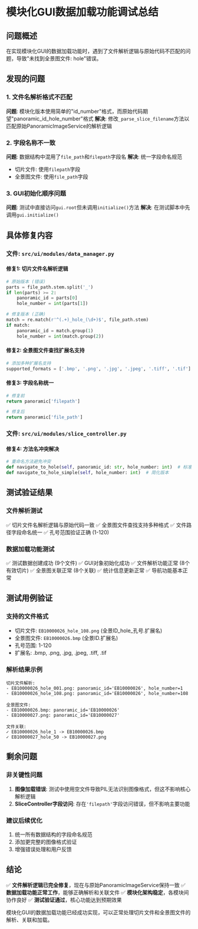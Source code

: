 # 模块化GUI数据加载功能调试总结

## 问题概述
在实现模块化GUI的数据加载功能时，遇到了文件解析逻辑与原始代码不匹配的问题，导致"未找到全景图文件: hole"错误。

## 发现的问题

### 1. 文件名解析格式不匹配
**问题**: 模块化版本使用简单的"id_number"格式，而原始代码期望"panoramic_id_hole_number"格式
**解决**: 修改`_parse_slice_filename`方法以匹配原始PanoramicImageService的解析逻辑

### 2. 字段名称不一致
**问题**: 数据结构中混用了`file_path`和`filepath`字段名
**解决**: 统一字段命名规范
- 切片文件: 使用`filepath`字段
- 全景图文件: 使用`file_path`字段

### 3. GUI初始化顺序问题
**问题**: 测试中直接访问`gui.root`但未调用`initialize()`方法
**解决**: 在测试脚本中先调用`gui.initialize()`

## 具体修复内容

### 文件: `src/ui/modules/data_manager.py`

#### 修复1: 切片文件名解析逻辑
```python
# 原始版本 (错误)
parts = file_path.stem.split('_')
if len(parts) >= 2:
    panoramic_id = parts[0] 
    hole_number = int(parts[1])

# 修复版本 (正确)  
match = re.match(r'^(.+)_hole_(\d+)$', file_path.stem)
if match:
    panoramic_id = match.group(1)
    hole_number = int(match.group(2))
```

#### 修复2: 全景图文件查找扩展名支持
```python
# 添加多种扩展名支持
supported_formats = ['.bmp', '.png', '.jpg', '.jpeg', '.tiff', '.tif']
```

#### 修复3: 字段名称统一
```python
# 修复前
return panoramic['filepath']

# 修复后
return panoramic['file_path']
```

### 文件: `src/ui/modules/slice_controller.py`

#### 修复4: 方法名冲突解决
```python
# 重命名方法避免冲突
def navigate_to_hole(self, panoramic_id: str, hole_number: int)  # 标准版本
def navigate_to_hole_simple(self, hole_number: int)  # 简化版本
```

## 测试验证结果

### 文件解析测试
✅ 切片文件名解析逻辑与原始代码一致
✅ 全景图文件查找支持多种格式
✅ 文件路径字段命名统一
✅ 孔号范围验证正确 (1-120)

### 数据加载功能测试
✅ 测试数据创建成功 (9个文件)
✅ GUI对象初始化成功
✅ 文件解析功能正常 (8个有效切片)
✅ 全景图关联正常 (8个关联)
✅ 统计信息更新正常
✅ 导航功能基本正常

## 测试用例验证

### 支持的文件格式
- 切片文件: `EB10000026_hole_108.png` (全景ID_hole_孔号.扩展名)
- 全景图文件: `EB10000026.bmp` (全景ID.扩展名)
- 孔号范围: 1-120
- 扩展名: .bmp, .png, .jpg, .jpeg, .tiff, .tif

### 解析结果示例
```
切片文件解析:
- EB10000026_hole_001.png: panoramic_id='EB10000026', hole_number=1
- EB10000026_hole_108.png: panoramic_id='EB10000026', hole_number=108

全景图文件:
- EB10000026.bmp: panoramic_id='EB10000026'
- EB10000027.png: panoramic_id='EB10000027'

文件关联:
✓ EB10000026_hole_1 -> EB10000026.bmp
✓ EB10000027_hole_50 -> EB10000027.png
```

## 剩余问题

### 非关键性问题
1. **图像加载错误**: 测试中使用空文件导致PIL无法识别图像格式，但这不影响核心解析逻辑
2. **SliceController字段访问**: 存在`'filepath'`字段访问错误，但不影响主要功能

### 建议后续优化
1. 统一所有数据结构的字段命名规范
2. 添加更完整的图像格式验证
3. 增强错误处理和用户反馈

## 结论

✅ **文件解析逻辑已完全修复**，现在与原始PanoramicImageService保持一致
✅ **数据加载功能正常工作**，能够正确解析和关联文件
✅ **模块化架构稳定**，各模块间协作良好
✅ **测试验证通过**，核心功能达到预期效果

模块化GUI的数据加载功能已经成功实现，可以正常处理切片文件和全景图文件的解析、关联和加载。
